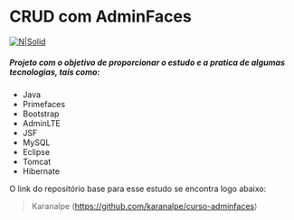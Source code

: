# CRUD com AdminFaces

[![N|Solid](http://www.pcmanias.com/wp-content/uploads/2016/02/java-development-1.jpg)](#)

##### Projeto com o objetivo de proporcionar o estudo e a pratica de algumas tecnologias, tais como: 

  - Java
  - Primefaces
  - Bootstrap
  - AdminLTE
  - JSF
  - MySQL
  - Eclipse
  - Tomcat
  - Hibernate
  
O link do repositório base para esse estudo se encontra logo abaixo:
> Karanalpe (https://github.com/karanalpe/curso-adminfaces)

